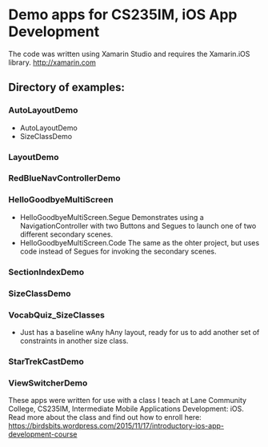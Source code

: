 # Demo apps for CS235IM, iOS App Development

The code was written using Xamarin Studio and requires the Xamarin.iOS library.  http://xamarin.com

## Directory of examples:
### AutoLayoutDemo
- AutoLayoutDemo
- SizeClassDemo

### LayoutDemo

### RedBlueNavControllerDemo

### HelloGoodbyeMultiScreen
- HelloGoodbyeMultiScreen.Segue
Demonstrates using a NavigationController with two Buttons and Segues to launch one of two different secondary scenes.
- HelloGoodbyeMultiScreen.Code
The same as the ohter project, but uses code instead of Segues for invoking the secondary scenes.

### SectionIndexDemo

### SizeClassDemo

### VocabQuiz_SizeClasses
- Just has a baseline wAny hAny layout, ready for us to add another set of constraints in another size class.

### StarTrekCastDemo

### ViewSwitcherDemo


These apps were written for use with a class I teach at Lane Community College,
CS235IM, Intermediate Mobile Applications Development: iOS.
Read more about the class and find out how to enroll here:
https://birdsbits.wordpress.com/2015/11/17/introductory-ios-app-development-course
